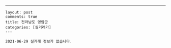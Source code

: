 ---
    layout: post
    comments: true
    title: 전라남도 영암군
    categories: [실거래가]
    ---

    2021-06-29 실거래 정보가 없습니다.

    
